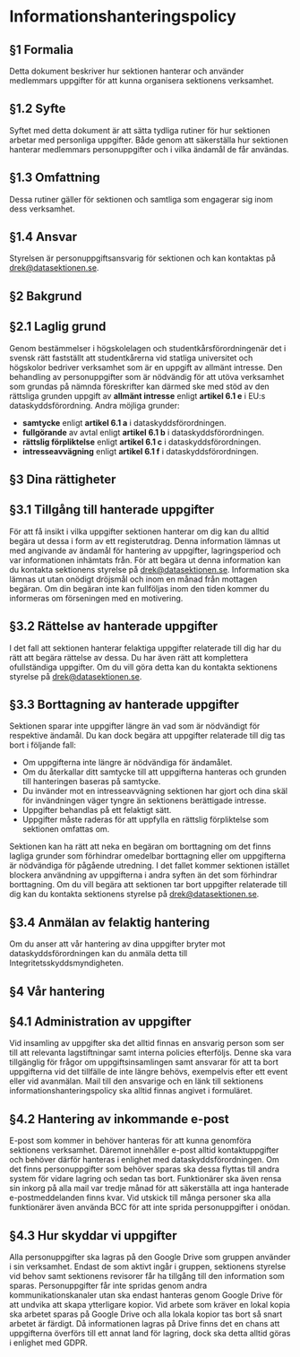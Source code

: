 Informationshanteringspolicy
================================

§1 Formalia
---------------------

Detta dokument beskriver hur sektionen hanterar och använder medlemmars uppgifter för att kunna organisera sektionens verksamhet.

§1.2 Syfte
------------------------------

Syftet med detta dokument är att sätta tydliga rutiner för hur sektionen arbetar med personliga uppgifter. Både genom att säkerställa hur sektionen hanterar medlemmars personuppgifter och i vilka ändamål de får användas.

§1.3 Omfattning
--------------------------------

Dessa rutiner gäller för sektionen och samtliga som engagerar sig inom dess verksamhet.

§1.4 Ansvar
-----------------------

Styrelsen är personuppgiftsansvarig för sektionen och kan kontaktas på [drek@datasektionen.se](mailto:drek@datasektionen.se).

§2 Bakgrund
--------------------------------

§2.1 Laglig grund
--------------------------------

Genom bestämmelser i högskolelagen och studentkårsförordningenär det i svensk rätt fastställt att studentkårerna vid statliga universitet och högskolor bedriver verksamhet som är en uppgift av allmänt intresse. Den behandling av personuppgifter som är nödvändig för att utöva verksamhet som grundas på nämnda föreskrifter kan därmed ske med stöd av den rättsliga grunden uppgift av **allmänt intresse** enligt **artikel 6.1 e** i EU:s dataskyddsförordning. Andra möjliga grunder:

- **samtycke** enligt **artikel 6.1 a** i dataskyddsförordningen.
- **fullgörande** av avtal enligt **artikel 6.1 b** i dataskyddsförordningen.
- **rättslig förpliktelse** enligt **artikel 6.1 c** i dataskyddsförordningen.
- **intresseavvägning** enligt **artikel 6.1 f** i dataskyddsförordningen.

§3 Dina rättigheter
--------------------------------

§3.1 Tillgång till hanterade uppgifter
--------------------------------

För att få insikt i vilka uppgifter sektionen hanterar om dig kan du alltid begära ut dessa i form av ett registerutdrag. Denna information lämnas ut med angivande av ändamål för hantering av uppgifter, lagringsperiod och var informationen inhämtats från. För att begära ut denna information kan du kontakta sektionens styrelse på drek@datasektionen.se. Information ska lämnas ut utan onödigt dröjsmål och inom en månad från mottagen begäran. Om din begäran inte kan fullföljas inom den tiden kommer du informeras om förseningen med en motivering.

§3.2 Rättelse av hanterade uppgifter
--------------------------------

I det fall att sektionen hanterar felaktiga uppgifter relaterade till dig har du rätt att begära rättelse av dessa. Du har även rätt att komplettera ofullständiga uppgifter. Om du vill göra detta kan du kontakta sektionens styrelse på drek@datasektionen.se.

§3.3 Borttagning av hanterade uppgifter
--------------------------------

Sektionen sparar inte uppgifter längre än vad som är nödvändigt för respektive ändamål. Du kan dock begära att uppgifter relaterade till dig tas bort i följande fall:

- Om uppgifterna inte längre är nödvändiga för ändamålet.
- Om du återkallar ditt samtycke till att uppgifterna hanteras och grunden till hanteringen baseras på samtycke.
- Du invänder mot en intresseavvägning sektionen har gjort och dina skäl för invändningen väger tyngre än sektionens berättigade intresse.
- Uppgifter behandlas på ett felaktigt sätt.
- Uppgifter måste raderas för att uppfylla en rättslig förpliktelse som sektionen omfattas om.

Sektionen kan ha rätt att neka en begäran om borttagning om det finns lagliga grunder som förhindrar omedelbar borttagning eller om uppgifterna är nödvändiga för pågående utredning. I det fallet kommer sektionen istället blockera användning av uppgifterna i andra syften än det som förhindrar borttagning. Om du vill begära att sektionen tar bort uppgifter relaterade till dig kan du kontakta sektionens styrelse på [drek@datasektionen.se](mailto:drek@datasektionen.se).

§3.4 Anmälan av felaktig hantering
--------------------------------

Om du anser att vår hantering av dina uppgifter bryter mot dataskyddsförordningen kan du anmäla detta till Integritetsskyddsmyndigheten.

§4 Vår hantering
--------------------------------

§4.1 Administration av uppgifter
--------------------------------

Vid insamling av uppgifter ska det alltid finnas en ansvarig person som ser till att relevanta lagstiftningar samt interna policies efterföljs. Denne ska vara tillgänglig för frågor om uppgiftsinsamlingen samt ansvarar för att ta bort uppgifterna vid det tillfälle de inte längre behövs, exempelvis efter ett event eller vid avanmälan. Mail till den ansvarige och en länk till sektionens informationshanteringspolicy ska alltid finnas angivet i formuläret.

§4.2 Hantering av inkommande e-post
--------------------------------

E-post som kommer in behöver hanteras för att kunna genomföra sektionens verksamhet. Däremot innehåller e-post alltid kontaktuppgifter och behöver därför hanteras i enlighet med dataskyddsförordningen. Om det finns personuppgifter som behöver sparas ska dessa flyttas till andra system för vidare lagring och sedan tas bort. Funktionärer ska även rensa sin inkorg på alla mail var tredje månad för att säkerställa att inga hanterade e-postmeddelanden finns kvar. Vid utskick till många personer ska alla funktionärer även använda BCC för att inte sprida personuppgifter i onödan.

§4.3 Hur skyddar vi uppgifter
--------------------------------

Alla personuppgifter ska lagras på den Google Drive som gruppen använder i sin verksamhet. Endast de som aktivt ingår i gruppen, sektionens styrelse vid behov samt sektionens revisorer får ha tillgång till den information som sparas. Personuppgifter får inte spridas genom andra kommunikationskanaler utan ska endast hanteras genom Google Drive för att undvika att skapa ytterligare kopior. Vid arbete som kräver en lokal kopia ska arbetet sparas på Google Drive och alla lokala kopior tas bort så snart arbetet är färdigt. Då informationen lagras på Drive finns det en chans att uppgifterna överförs till ett annat land för lagring, dock ska detta alltid göras i enlighet med GDPR.
